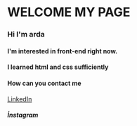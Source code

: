
<h1>
  WELCOME MY PAGE  
</h1>


<h3>Hi I'm arda</h3>
<h4>I'm interested in front-end right now.</h4>
<h4>I learned html and css sufficiently</h4>
<h4>How can you contact me</h4>
<a href="https://www.linkedin.com/in/arda-demirel-36556021b/">LinkedIn</a>
<h5>İnstagram</h5>


